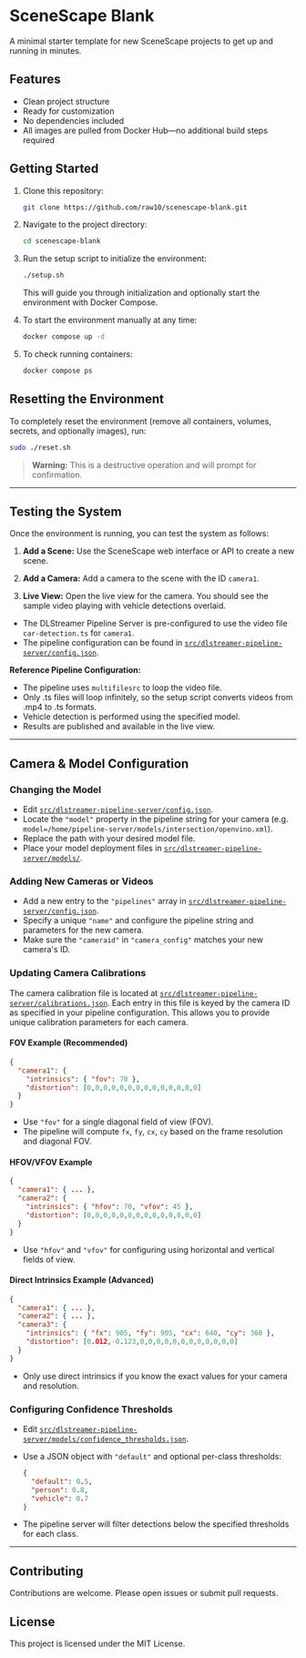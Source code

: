 # SceneScape Blank

A minimal starter template for new SceneScape projects to get up and running in minutes.

## Features

- Clean project structure
- Ready for customization
- No dependencies included
- All images are pulled from Docker Hub—no additional build steps required

## Getting Started

1. Clone this repository:

    ```bash
    git clone https://github.com/raw10/scenescape-blank.git
    ```

2. Navigate to the project directory:

    ```bash
    cd scenescape-blank
    ```

3. Run the setup script to initialize the environment:

    ```bash
    ./setup.sh
    ```

   This will guide you through initialization and optionally start the environment with Docker Compose.

4. To start the environment manually at any time:

    ```bash
    docker compose up -d
    ```

5. To check running containers:

    ```bash
    docker compose ps
    ```

## Resetting the Environment

To completely reset the environment (remove all containers, volumes, secrets, and optionally images), run:

```bash
sudo ./reset.sh
```

> **Warning:** This is a destructive operation and will prompt for confirmation.

---

## Testing the System

Once the environment is running, you can test the system as follows:

1. **Add a Scene:**
   Use the SceneScape web interface or API to create a new scene.

2. **Add a Camera:**
   Add a camera to the scene with the ID `camera1`.

3. **Live View:**
   Open the live view for the camera. You should see the sample video playing with vehicle detections overlaid.

- The DLStreamer Pipeline Server is pre-configured to use the video file `car-detection.ts` for `camera1`.
- The pipeline configuration can be found in [`src/dlstreamer-pipeline-server/config.json`](src/dlstreamer-pipeline-server/config.json).

**Reference Pipeline Configuration:**

- The pipeline uses `multifilesrc` to loop the video file.
- Only .ts files will loop infinitely, so the setup script converts videos from .mp4 to .ts formats.
- Vehicle detection is performed using the specified model.
- Results are published and available in the live view.

---

## Camera & Model Configuration

### Changing the Model

- Edit [`src/dlstreamer-pipeline-server/config.json`](src/dlstreamer-pipeline-server/config.json).
- Locate the `"model"` property in the pipeline string for your camera (e.g. `model=/home/pipeline-server/models/intersection/openvino.xml`).
- Replace the path with your desired model file.
- Place your model deployment files in [`src/dlstreamer-pipeline-server/models/`](src/dlstreamer-pipeline-server/models/).

### Adding New Cameras or Videos

- Add a new entry to the `"pipelines"` array in [`src/dlstreamer-pipeline-server/config.json`](src/dlstreamer-pipeline-server/config.json).
- Specify a unique `"name"` and configure the pipeline string and parameters for the new camera.
- Make sure the `"cameraid"` in `"camera_config"` matches your new camera's ID.

### Updating Camera Calibrations

The camera calibration file is located at [`src/dlstreamer-pipeline-server/calibrations.json`](src/dlstreamer-pipeline-server/calibrations.json).
Each entry in this file is keyed by the camera ID as specified in your pipeline configuration. This allows you to provide unique calibration parameters for each camera.

#### **FOV Example (Recommended)**

```json
{
  "camera1": {
    "intrinsics": { "fov": 70 },
    "distortion": [0,0,0,0,0,0,0,0,0,0,0,0,0,0]
  }
}
```

- Use `"fov"` for a single diagonal field of view (FOV).
- The pipeline will compute `fx`, `fy`, `cx`, `cy` based on the frame resolution and diagonal FOV.

#### **HFOV/VFOV Example**

```json
{
  "camera1": { ... },
  "camera2": {
    "intrinsics": { "hfov": 70, "vfov": 45 },
    "distortion": [0,0,0,0,0,0,0,0,0,0,0,0,0,0]
  }
}
```

- Use `"hfov"` and `"vfov"` for configuring using horizontal and vertical fields of view.

#### **Direct Intrinsics Example (Advanced)**

```json
{
  "camera1": { ... },
  "camera2": { ... },
  "camera3": {
    "intrinsics": { "fx": 905, "fy": 905, "cx": 640, "cy": 360 },
    "distortion": [0.012,-0.123,0,0,0,0,0,0,0,0,0,0,0,0]
  }
}

```

- Only use direct intrinsics if you know the exact values for your camera and resolution.

### Configuring Confidence Thresholds

- Edit [`src/dlstreamer-pipeline-server/models/confidence_thresholds.json`](src/dlstreamer-pipeline-server/models/confidence_thresholds.json).
- Use a JSON object with `"default"` and optional per-class thresholds:

  ```json
  {
    "default": 0.5,
    "person": 0.8,
    "vehicle": 0.7
  }
  ```

- The pipeline server will filter detections below the specified thresholds for each class.

---

## Contributing

Contributions are welcome. Please open issues or submit pull requests.

## License

This project is licensed under the MIT License.